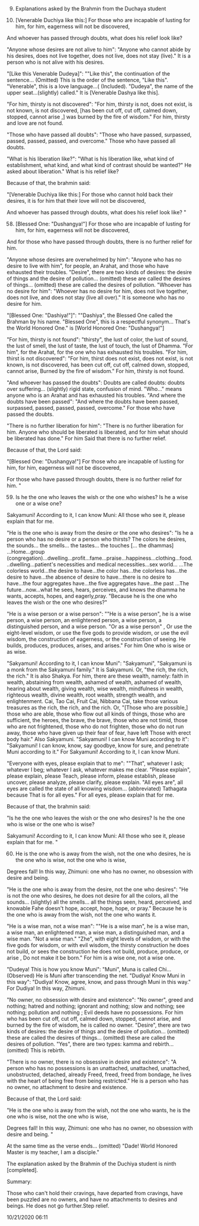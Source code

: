 9. Explanations asked by the Brahmin from the Duchaya student

57. [Venerable Duchiya like this:] For those who are incapable of lusting for
    him, for him, eagerness will not be discovered,

And whoever has passed through doubts, what does his relief look like?

"Anyone whose desires are not alive to him": "Anyone who cannot abide by his
desires, does not live together, does not live, does not stay (live)." It is a
person who is not alive with his desires.

"[Like this Venerable Dudeya]": ""Like this", the continuation of the
sentence... (Omitted) This is the order of the sentence, "Like this".
"Venerable", this is a love language...( (Included). "Dudeya", the name of the
upper seat...(slightly) called." It is [Venerable Dashya like this].

"For him, thirsty is not discovered": "For him, thirsty is not, does not exist,
is not known, is not discovered, [has been cut off, cut off, calmed down,
stopped, cannot arise ,] was burned by the fire of wisdom." For him, thirsty and
love are not found.

"Those who have passed all doubts": "Those who have passed, surpassed, passed,
passed, passed, and overcome." Those who have passed all doubts.

"What is his liberation like?": "What is his liberation like, what kind of
establishment, what kind, and what kind of contrast should be wanted?" He asked
about liberation." What is his relief like?

Because of that, the brahmin said:

"[Venerable Duchiya like this:] For those who cannot hold back their desires, it
is for him that their love will not be discovered,

And whoever has passed through doubts, what does his relief look like? "

58. [Blessed One: "Dushangya!"] For those who are incapable of lusting for him,
    for him, eagerness will not be discovered,

And for those who have passed through doubts, there is no further relief for
him.

"Anyone whose desires are overwhelmed by him": "Anyone who has no desire to live
with him", for people, an Arahat, and those who have exhausted their troubles.
"Desire", there are two kinds of desires: the desire of things and the desire of
pollution... (omitted) these are called the desires of things... (omitted) these
are called the desires of pollution. "Whoever has no desire for him": "Whoever
has no desire for him, does not live together, does not live, and does not stay
(live all over)." It is someone who has no desire for him.

"[Blessed One: "Dashiya!"]": ""Dashiya", the Blessed One called the Brahman by his
name. "Blessed One", this is a respectful synonym... That's the World Honored
One." is [World Honored One: "Dushangya!"]

"For him, thirsty is not found": "thirsty", the lust of color, the lust of
sound, the lust of smell, the lust of taste, the lust of touch, the lust of
Dhamma. "For him", for the Arahat, for the one who has exhausted his troubles.
"For him, thirst is not discovered": "For him, thirst does not exist, does not
exist, is not known, is not discovered, has been cut off, cut off, calmed down,
stopped, cannot arise, Burned by the fire of wisdom." For him, thirsty is not
found.

"And whoever has passed the doubts": Doubts are called doubts: doubts over
suffering... (slightly) rigid state, confusion of mind. "Who..." means anyone
who is an Arahat and has exhausted his troubles. "And where the doubts have been
passed": "And where the doubts have been passed, surpassed, passed, passed,
passed, overcome." For those who have passed the doubts.

"There is no further liberation for him": "There is no further liberation for
him. Anyone who should be liberated is liberated, and for him what should be
liberated has done." For him Said that there is no further relief.

Because of that, the Lord said:

"[Blessed One: "Dushangya!"] For those who are incapable of lusting for him, for
him, eagerness will not be discovered,

For those who have passed through doubts, there is no further relief for him. "

59. Is he the one who leaves the wish or the one who wishes? Is he a wise one or
    a wise one?

Sakyamuni! According to it, I can know Muni: All those who see it, please
explain that for me.

"He is the one who is away from the desire or the one who desires": "Is he a
person who has no desire or a person who thirsts? The colors he desires, the
sounds... the smells... the tastes... the touches [... the dhammas]
...Home...group
(congregation)...dwelling...profit...fame...praise...happiness...clothing...food...dwelling...patient's
necessities and medical necessities...sex world... ...The colorless world...the
desire to have...the color has...the colorless has...the desire to have...the
absence of desire to have...there is no desire to have...the four aggregates
have...the five aggregates have...the past ...The future...now...what he sees,
hears, perceives, and knows the dhamma he wants, accepts, hopes, and
eagerly,pray. "Because he is the one who leaves the wish or the one who
desires?"

"He is a wise person or a wise person": ""He is a wise person", he is a wise
person, a wise person, an enlightened person, a wise person, a distinguished
person, and a wise person. "Or as a wise person" , Or use the eight-level
wisdom, or use the five gods to provide wisdom, or use the evil wisdom, the
construction of eagerness, or the construction of seeing. He builds, produces,
produces, arises, and arises." For him One who is wise or as wise.

"Sakyamuni! According to it, I can know Muni": "Sakyamuni", "Sakyamuni is a monk
from the Sakyamuni family." It is Sakyamuni. Or, "the rich, the rich, the rich."
It is also Shakya. For him, there are these wealth, namely: faith in wealth,
abstaining from wealth, ashamed of wealth, ashamed of wealth, hearing about
wealth, giving wealth, wise wealth, mindfulness in wealth, righteous wealth,
divine wealth, root wealth, strength wealth, and enlightenment. Cai, Tao Cai,
Fruit Cai, Nibbana Cai, take those various treasures as the rich, the rich, and
the rich. Or, "[Those who are possible,] those who are able, those who flow out
all kinds of things, those who are sufficient, the heroes, the brave, the brave,
those who are not timid, those who are not frightened, those who do not
frighten, those who do not run away, those who have given up their fear of fear,
have left Those with erect body hair." Also Sakyamuni. "Sakyamuni! I can know
Muni according to it": "Sakyamuni! I can know, know, say goodbye, know for sure,
and penetrate Muni according to it." For Sakyamuni! According to it, I can know
Muni.

"Everyone with eyes, please explain that to me": ""That", whatever I ask;
whatever I beg; whatever I ask, whatever makes me clear. "Please explain",
please explain, please Teach, please inform, please establish, please uncover,
please analyze, please clarify, please explain. "All eyes are", all eyes are
called the state of all knowing wisdom... (abbreviated) Tathagata because That
is for all eyes." For all eyes, please explain that for me.

Because of that, the brahmin said:

"Is he the one who leaves the wish or the one who desires? Is he the one who is
wise or the one who is wise?

Sakyamuni! According to it, I can know Muni: All those who see it, please
explain that for me. "

60. He is the one who is away from the wish, not the one who desires, he is the
    one who is wise, not the one who is wise,

Degrees fall! In this way, Zhimuni: one who has no owner, no obsession with
desire and being.

"He is the one who is away from the desire, not the one who desires": "He is not
the one who desires, he does not desire for all the colors, all the sounds...
(slightly) all the smells... all the things seen, heard, perceived, and knowable
Fahe doesn't hope, accept, hope, hope, or pray." Because he is the one who is
away from the wish, not the one who wants it.

"He is a wise man, not a wise man": ""He is a wise man", he is a wise man, a
wise man, an enlightened man, a wise man, a distinguished man, and a wise man.
"Not a wise man." "Zhe", with eight levels of wisdom, or with the five gods for
wisdom, or with evil wisdom, the thirsty construction he does not build, or sees
the construction he does not build, produce, produce, or arise , Do not make it
be born." For him is a wise one, not a wise one.

"Dudeya! This is how you know Muni": "Muni", Muna is called Chi... (Observed) He
is Muni after transcending the net. "Dudiya! Know Muni in this way": "Dudiya!
Know, agree, know, and pass through Muni in this way." For Dudiya! In this way,
Zhimuni.

"No owner, no obsession with desire and existence": "No owner", greed and
nothing; hatred and nothing; ignorant and nothing; slow and nothing; see
nothing; pollution and nothing ; Evil deeds have no possessions. For him who has
been cut off, cut off, calmed down, stopped, cannot arise, and burned by the
fire of wisdom, he is called no owner. "Desire", there are two kinds of desires:
the desire of things and the desire of pollution... (omitted) these are called
the desires of things... (omitted) these are called the desires of pollution.
"Yes", there are two types: kamma and rebirth... (omitted) This is rebirth.

"There is no owner, there is no obsessive in desire and existence": "A person
who has no possessions is an unattached, unattached, unattached, unobstructed,
detached, already Freed, freed, freed from bondage, he lives with the heart of
being free from being restricted." He is a person who has no owner, no
attachment to desire and existence.

Because of that, the Lord said:

"He is the one who is away from the wish, not the one who wants, he is the one
who is wise, not the one who is wise,

Degrees fall! In this way, Zhimuni: one who has no owner, no obsession with
desire and being. "

At the same time as the verse ends... (omitted) "Dade! World Honored Master is
my teacher, I am a disciple."

The explanation asked by the Brahmin of the Duchiya student is ninth
[completed].





Summary:

Those who can't hold their cravings, have departed from cravings, have been
puzzled are no owners, and have no attachments to desires and beings. He does
not go further.Step relief.

10/21/2020 06:11


